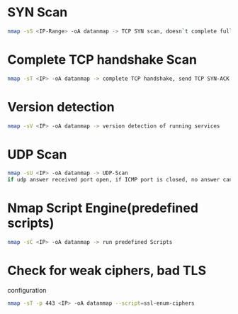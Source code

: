 # SYN Scan
``` bash
nmap -sS <IP-Range> -oA datanmap -> TCP SYN scan, doesn`t complete full TCP handshake
```

#  Complete TCP handshake Scan
``` bash
nmap -sT <IP> -oA datanmap -> complete TCP handshake, send TCP SYN-ACK as well
```

# Version detection
``` bash
nmap -sV <IP> -oA datanmap -> version detection of running services
```
# UDP Scan 
``` bash
nmap -sU <IP> -oA datanmap -> UDP-Scan
if udp answer received port open, if ICMP port is closed, no answer cannot determine if udp is running
```

# Nmap Script Engine(predefined scripts)
``` bash
nmap -sC <IP> -oA datanmap -> run predefined Scripts
```

# Check for weak ciphers, bad TLS
configuration
``` bash
nmap -sT -p 443 <IP> -oA datanmap --script=ssl-enum-ciphers